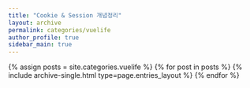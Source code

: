 ```yaml
---
title: "Cookie & Session 개념정리"
layout: archive
permalink: categories/vuelife
author_profile: true
sidebar_main: true
---
```


{% assign posts = site.categories.vuelife %}
{% for post in posts %} {% include archive-single.html type=page.entries_layout %} {% endfor %}
